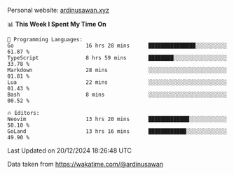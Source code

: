Personal website: [ardinusawan.xyz](https://ardinusawan.xyz)

<!--START_SECTION:waka-->
📊 **This Week I Spent My Time On** 

```text
💬 Programming Languages: 
Go                       16 hrs 28 mins      ███████████████░░░░░░░░░░   61.87 % 
TypeScript               8 hrs 59 mins       ████████░░░░░░░░░░░░░░░░░   33.78 % 
Markdown                 28 mins             ░░░░░░░░░░░░░░░░░░░░░░░░░   01.81 % 
Lua                      22 mins             ░░░░░░░░░░░░░░░░░░░░░░░░░   01.43 % 
Bash                     8 mins              ░░░░░░░░░░░░░░░░░░░░░░░░░   00.52 % 

🔥 Editors: 
Neovim                   13 hrs 20 mins      █████████████░░░░░░░░░░░░   50.10 % 
GoLand                   13 hrs 16 mins      ████████████░░░░░░░░░░░░░   49.90 % 
```


 Last Updated on 20/12/2024 18:26:48 UTC
<!--END_SECTION:waka-->
Data taken from https://wakatime.com/@ardinusawan
